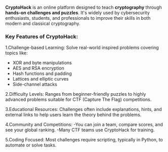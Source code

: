 **CryptoHack** is an online platform designed to teach **cryptography** through **hands-on challenges and puzzles**. It's widely used by cybersecurity enthusiasts, students, and professionals to improve their skills in both modern and classical cryptography.

### Key Features of CryptoHack:
1.Challenge-based Learning: Solve real-world inspired problems covering topics like:
- XOR and byte manipulations
- AES and RSA encryption
- Hash functions and padding
- Lattices and elliptic curves
- Side-channel attacks

2.Difficulty Levels: Ranges from beginner-friendly puzzles to highly advanced problems suitable for CTF (Capture The Flag) competitions.

3.Educational Resources: Challenges often include explanations, hints, and external links to help users learn the theory behind the problems.

4.Community and Competitions:
-You can join a team, compare scores, and see your global ranking.
-Many CTF teams use CryptoHack for training.

5.Coding Focused: Most challenges require scripting, typically in Python, to automate or solve tasks.
